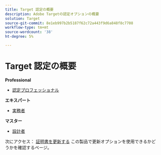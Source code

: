 ```yaml
---
title: Target 認定の概要
description: Adobe Targetの認定オプションの概要
solution: Target
source-git-commit: 8e1eb997b2b5187f62c72a443f9d6a848f8c7708
workflow-type: tm+mt
source-wordcount: '38'
ht-degree: 5%

---
```


# Target 認定の概要

**Professional**

* [認定プロフェッショナル](/help/certifications/at/at-p-business.md) <!--AD0-E408-->

**エキスパート**

* [実務者](/help/certifications/at/at-e-business.md) <!--AD0-E406-->

**マスター**

* [設計者](/help/certifications/at/at-m-architect.md) <!--AD0-E407-->

次にアクセス： [証明書を更新する](/help/certifications/renew.md) この製品で更新オプションを使用できるかどうかを確認するページ。

